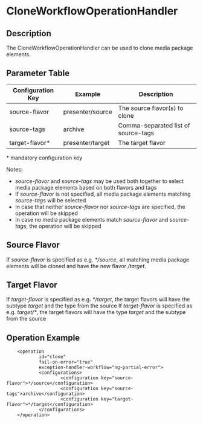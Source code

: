 # CloneWorkflowOperationHandler

## Description
The CloneWorkflowOperationHandler can be used to clone media package elements.

## Parameter Table

|Configuration Key         |Example           |Description                                       |
|--------------------------|------------------|--------------------------------------------------|
|source-flavor             |presenter/source  |The source flavor(s) to clone                     |
|source-tags               |archive           |Comma-separated list of source-tags               |
|target-flavor*            |presenter/target  |The target flavor                                 |

\* mandatory configuration key

Notes:

* *source-flavor* and *source-tags* may be used both together to select media package elements based on both flavors and
  tags
* If *source-flavor* is not specified, all media package elements matching *source-tags* will be selected
* In case that neither *source-flavor* nor *source-tags* are specified, the operation will be skipped
* In case no media package elements match *source-flavor* and *source-tags*, the operation will be skipped

## Source Flavor
If *source-flavor* is specified as e.g. *\*/source*, all matching media package elements will be cloned and have the new
flavor *<original-flavor>/target*.

## Target Flavor
If *target-flavor* is specified as e.g. *\*/target*, the target flavors will have the subtype *target* and the type from
the source If *target-flavor* is specified as e.g. *target/\**, the target flavors will have the type *target* and the
subtype from the source

## Operation Example

        <operation
                id="clone"
                fail-on-error="true"
                exception-handler-workflow="ng-partial-error">
                <configurations>
                        <configuration key="source-flavor">*/source</configuration>
                        <configuration key="source-tags">archive</configuration>
                        <configuration key="target-flavor">*/target</configuration>
                </configurations>
        </operation>


